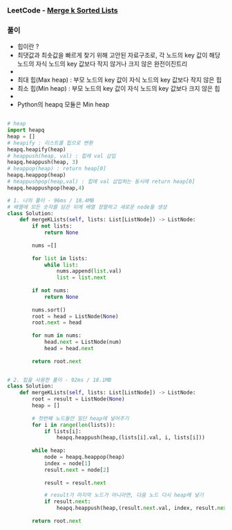 ### LeetCode - [Merge k Sorted Lists](https://leetcode.com/problems/merge-k-sorted-lists/)

### 풀이

* 힙이란 ?
* 최댓값과 최솟값을 빠르게 찾기 위해 고안된 자료구조로, 각 노드의 key 값이 해당 노드의 자식 노드의 key 값보다 작지 않거나 크지 않은 완전이진트리
* 
* 최대 힙(Max heap) : 부모 노드의 key 값이 자식 노드의 key 값보다 작지 않은 힙
* 최소 힙(Min heap) : 부모 노드의 key 값이 자식 노드의 key 값보다 크지 않은 힙
* 
* Python의 heapq 모듈은 Min heap

```Python

# heap
import heapq
heap = []
# heapify : 리스트를 힙으로 변환
heapq.heapify(heap)
# heappush(heap, val) : 힙에 val 삽입
heapq.heappush(heap, 3)
# heappop(heap) : return heap[0]
heapq.heappop(heap)
# heappushpop(heap,val) : 힙에 val 삽입하는 동시에 return heap[0]
heapq.heappushpop(heap,4)

# 1. 나의 풀이 - 96ms / 18.4MB
# 배열에 모든 숫자를 담은 뒤에 배열 정렬하고 새로운 node들 생성
class Solution:
    def mergeKLists(self, lists: List[ListNode]) -> ListNode:
        if not lists:
            return None
        
        nums =[]
        
        for list in lists:
            while list:
                nums.append(list.val)
                list = list.next
        
        if not nums:
            return None
        
        nums.sort()
        root = head = ListNode(None)
        root.next = head
        
        for num in nums:
            head.next = ListNode(num)
            head = head.next
        
        return root.next


# 2. 힙을 사용한 풀이 - 92ms / 18.1MB
class Solution:
    def mergeKLists(self, lists: List[ListNode]) -> ListNode:
        root = result = ListNode(None)
        heap = []
        
        # 첫번째 노드들만 일단 heap에 넣어주기
        for i in range(len(lists)):
            if lists[i]:
                heapq.heappush(heap,(lists[i].val, i, lists[i]))
        
        while heap:
            node = heapq.heappop(heap)
            index = node[1]
            result.next = node[2]
            
            result = result.next

            # result가 마지막 노드가 아니라면, 다음 노드 다시 heap에 넣기    
            if result.next:
                heapq.heappush(heap,(result.next.val, index, result.next))
            
        return root.next
```